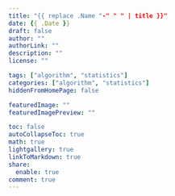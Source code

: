 ```yaml
---
title: "{{ replace .Name "-" " " | title }}"
date: {{ .Date }}
draft: false
author: ""
authorLink: ""
description: ""
license: ""

tags: ["algorithm", "statistics"]
categories: ["algorithm", "statistics"]
hiddenFromHomePage: false

featuredImage: ""
featuredImagePreview: ""

toc: false
autoCollapseToc: true
math: true
lightgallery: true
linkToMarkdown: true
share:
  enable: true
comment: true
---
```

